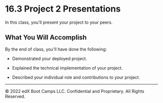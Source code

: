 # 16.3 Project 2 Presentations
In this class, you'll present your project to your peers.

## What You Will Accomplish
By the end of class, you'll have done the following:

* Demonstrated your deployed project.

* Explained the technical implementation of your project.

* Described your individual role and contributions to your project.

---
© 2022 edX Boot Camps LLC. Confidential and Proprietary. All Rights Reserved.
